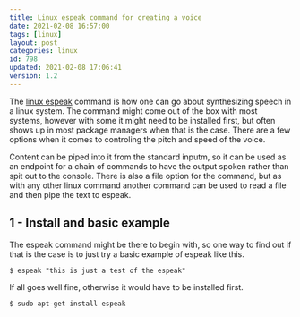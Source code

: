 ```yaml
---
title: Linux espeak command for creating a voice
date: 2021-02-08 16:57:00
tags: [linux]
layout: post
categories: linux
id: 798
updated: 2021-02-08 17:06:41
version: 1.2
---
```


The [linux espeak](https://linux.die.net/man/1/espeak) command is how one can go about synthesizing speech in a linux system. The command might come out of the box with most systems, however with some it might need to be installed first, but often shows up in most package managers when that is the case. There are a few options when it comes to controling the pitch and speed of the voice. 

Content can be piped into it from the standard inputm, so it can be used as an endpoint for a chain of commands to have the output spoken rather than spit out to the console. There is also a file option for the command, but as with any other linux command another command can be used to read a file and then pipe the text to espeak.

<!-- more -->

## 1 - Install and basic example

The espeak command might be there to begin with, so one way to find out if that is the case is to just try a basic example of espeak like this.

```
$ espeak "this is just a test of the espeak"
```

If all goes well fine, otherwise it would have to be installed first.

```
$ sudo apt-get install espeak
```
